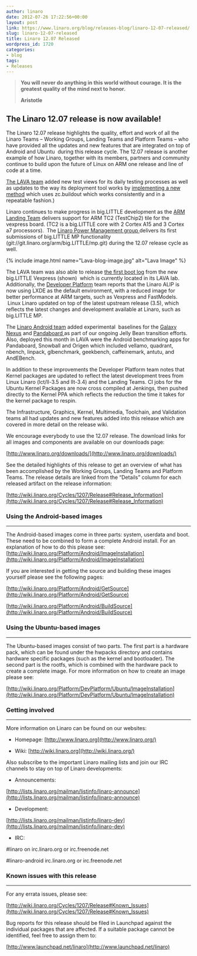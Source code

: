 ```yaml
---
author: linaro
date: 2012-07-26 17:22:56+00:00
layout: post
link: https://www.linaro.org/blog/releases-blog/linaro-12-07-released/
slug: linaro-12-07-released
title: Linaro 12.07 Released
wordpress_id: 1720
categories:
- blog
tags:
- Releases
---
```

> **You will never do anything in this world without courage. It is the greatest quality of the mind next to honor.**
>
> **Aristotle**

## The Linaro 12.07 release is now available!

The Linaro 12.07 release highlights the quality, effort and work of all the Linaro Teams – Working Groups, Landing Teams and Platform Teams – who have provided all the updates and new features that are integrated on top of Android and Ubuntu  during this release cycle. The 12.07 release is another example of how Linaro, together with its members, partners and community continue to build upon the future of Linux on ARM one release and line of code at a time.

[The LAVA team](http://www.linaro.org/about/meet-the-team/lava) added new test views for its daily testing processes as well as updates to the way its deployment tool works by [implementing a new method](http://www.linaro.org/linaro-blog/2012/07/24/lava-deployment-improvements/) which uses zc.buildout which works consistently and in a repeatable fashion.[](http://www.linaro.org/linaro-blog/2012/07/24/lava-deployment-improvements/))

Linaro continues to make progress in big.LITTLE development as the [ARM Landing Team](http://www.linaro.org/about/meet-the-team/arm-landing-team) delivers support for ARM TC2 (TestChip2) tile for the vexpress board. (TC2 is a big.LITTLE core with 2 Cortex A15 and 3 Cortex a7 processors).  The [Linaro Power Management group ](http://www.linaro.org/about/meet-the-team/power-management) delivers its first submissions of big.LITTLE MP functionality (git://git.linaro.org/arm/big.LITTLE/mp.git) during the 12.07 release cycle as well.

{% include image.html name="Lava-blog-image.jpg" alt="Lava Image" %}

The LAVA team was also able to release [the first boot log](https://plus.google.com/u/0/118153619948280443975/posts/V2dzB1PnP4r) from the new big.LITTLE Vexpress (shown)  which is currently located in its LAVA lab. Additionally, the [Developer Platform](https://wiki.linaro.org/Platform/DevPlatform) team reports that the Linaro ALIP is now using LXDE as the default environment, with a reduced image for better performance at ARM targets, such as Vexpress and FastModels.  Linux Linaro updated on top of the latest upstream release (3.5), which reflects the latest changes and development available at Linaro, such as big.LITTLE MP.

The [Linaro Android team](https://wiki.linaro.org/Platform/Android) added experimental  baselines for the [Galaxy Nexus](https://android-build.linaro.org/builds/~linaro-android/galaxynexus-jb-gcc47-aosp-blob/) and [Pandaboard ](https://android-build.linaro.org/builds/~linaro-android/panda-jb-gcc47-tilt-tracking-blob/)as part of our ongoing Jelly Bean transition efforts. Also, deployed this month in LAVA were the Android benchmarking apps for Pandaboard, Snowball and Origen which included vellamo, quadrant, nbench, linpack, glbenchmark, geekbench, caffeinemark, antutu, and AndEBench.

In addition to these improvements the Developer Platform team notes that Kernel packages are updated to reflect the latest development trees from Linux Linaro (lct/ll-3.5 and llt-3.4) and the Landing Teams. CI jobs for the Ubuntu Kernel Packages are now cross compiled at Jenkings, then pushed directly to the Kernel PPA which reflects the reduction the time it takes for the kernel package to respin.

The Infrastructure, Graphics, Kernel, Multimedia, Toolchain, and Validation teams all had updates and new features added into this release which are covered in more detail on the release wiki.

We encourage everybody to use the 12.07 release. The download links for all images and components are available on our downloads page:

[http://www.linaro.org/downloads/](http://www.linaro.org/downloads/)

See the detailed highlights of this release to get an overview of what has been accomplished by the Working Groups, Landing Teams and Platform Teams. The release details are linked from the “Details” column for each released artifact on the release information:

[http://wiki.linaro.org/Cycles/1207/Release#Release_Information](http://wiki.linaro.org/Cycles/1207/Release#Release_Information)

### Using the Android-based images

* * *

The Android-based images come in three parts: system, userdata and boot. These need to be combined to form a complete Android install. For an explanation of how to do this please see:
[http://wiki.linaro.org/Platform/Android/ImageInstallation](http://wiki.linaro.org/Platform/Android/ImageInstallation)

If you are interested in getting the source and building these images yourself please see the following pages:

[http://wiki.linaro.org/Platform/Android/GetSource](http://wiki.linaro.org/Platform/Android/GetSource)

[http://wiki.linaro.org/Platform/Android/BuildSource](http://wiki.linaro.org/Platform/Android/BuildSource)

### Using the Ubuntu-based images

* * *

The Ubuntu-based images consist of two parts. The first part is a hardware pack, which can be found under the hwpacks directory and contains hardware specific packages (such as the kernel and bootloader). The second part is the rootfs, which is combined with the hardware pack to create a complete image. For more information on how to create an image please see:

[http://wiki.linaro.org/Platform/DevPlatform/Ubuntu/ImageInstallation](http://wiki.linaro.org/Platform/DevPlatform/Ubuntu/ImageInstallation)


### Getting involved

* * *


More information on Linaro can be found on our websites:

* Homepage: [http://www.linaro.org](http://www.linaro.org/)

* Wiki: [http://wiki.linaro.org](http://wiki.linaro.org/)

Also subscribe to the important Linaro mailing lists and join our IRC channels to stay on top of Linaro developments:

* Announcements:

[http://lists.linaro.org/mailman/listinfo/linaro-announce](http://lists.linaro.org/mailman/listinfo/linaro-announce)

* Development:

[http://lists.linaro.org/mailman/listinfo/linaro-dev](http://lists.linaro.org/mailman/listinfo/linaro-dev)
* IRC:

#linaro on irc.linaro.org or irc.freenode.net

#linaro-android irc.linaro.org or irc.freenode.net


### Known issues with this release

* * *

For any errata issues, please see:

[http://wiki.linaro.org/Cycles/1207/Release#Known_Issues](http://wiki.linaro.org/Cycles/1207/Release#Known_Issues)

Bug reports for this release should be filed in Launchpad against the individual packages that are affected. If a suitable package cannot be identified, feel free to assign them to:

[http://www.launchpad.net/linaro](http://www.launchpad.net/linaro)
